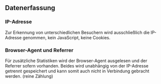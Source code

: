 ## Datenerfassung

### IP-Adresse

Zur Erkennung von unterschiedlichen Besuchern wird ausschließlich die IP-Adresse
genommen, kein JavaScript, keine Cookies.

### Browser-Agent und Referrer

Für zusätzliche Statistiken wird der Browser-Agent ausgelesen und der Referrer
sofern vorhanden. Beides wird unabhängig von der IP-Adresse getrennt gespeichert
und kann somit auch nicht in Verbindung gebracht werden. (reine Zählung)
